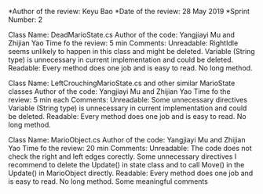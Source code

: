 *Author of the review: Keyu Bao
*Date of the review: 28 May 2019
*Sprint Number: 2

Class Name: DeadMarioState.cs
Author of the code: Yangjiayi Mu and Zhijian Yao
Time fo the review: 5 min
Comments:
    Unreadable:
        RightIdle seems unlikely to happen in this class and might be deleted.
        Variable (String type) is unnecessary in current implementation and could be deleted.
    Readable:
        Every method does one job and is easy to read.
        No long method.

Class Name: LeftCrouchingMarioState.cs and other similar MarioState classes 
Author of the code: Yangjiayi Mu and Zhijian Yao
Time fo the review: 5 min each
Comments:
    Unreadable:
        Some unnecessary directives
        Variable (String type) is unnecessary in current implementation and could be deleted.
    Readable:
        Every method does one job and is easy to read.
        No long method.


Class Name: MarioObject.cs
Author of the code: Yangjiayi Mu and Zhijian Yao
Time fo the review: 20 min
Comments:
    Unreadable:
        The code does not check the right and left edges corectly.
        Some unnecessary directives
        I recommend to delete the Update() in state class and to call Move() in the Update() in MarioObject directly.
    Readable:
        Every method does one job and is easy to read.
        No long method.
        Some meaningful comments


